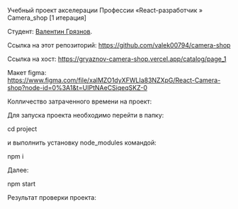 ﻿
Учебный проект акселерации Профессии  «React-разработчик » Camera_shop [1 итерация]

Студент: [Валентин Грязнов](https://up.htmlacademy.ru/react/11/user/267675).

Ссылка на этот репозиторий: https://github.com/valek00794/camera-shop

Ссылка на хост: https://gryaznov-camera-shop.vercel.app/catalog/page_1

Макет figma: https://www.figma.com/file/xalMZO1dyXFWLIa83NZXpG/React-Camera-shop?node-id=0%3A1&t=UIPtNAeCSiqeqSKZ-0

Колличество затраченного времени на проект: 

Для запуска проекта необходимо перейти в папку:

cd project

и выполнить установку node_modules командой:

npm i

Далее:

npm start

Результат проверки проекта: 

